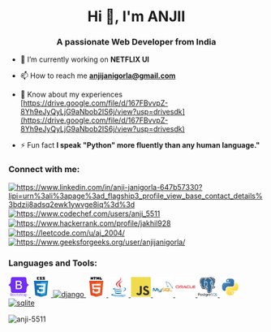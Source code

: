 <h1 align="center">Hi 👋, I'm ANJII</h1>
<h3 align="center">A passionate Web Developer from India</h3>

- 🔭 I’m currently working on **NETFLIX UI**

- 📫 How to reach me **anjijanigorla@gmail.com**

- 📄 Know about my experiences [https://drive.google.com/file/d/167FBvvpZ-8Yh9eJyQyLjG9aNbob2IS6j/view?usp=drivesdk](https://drive.google.com/file/d/167FBvvpZ-8Yh9eJyQyLjG9aNbob2IS6j/view?usp=drivesdk)

- ⚡ Fun fact **I speak "Python" more fluently than any human language."**

<h3 align="left">Connect with me:</h3>
<p align="left">
<a href="https://linkedin.com/in/https://www.linkedin.com/in/anji-janigorla-647b57330?lipi=urn%3ali%3apage%3ad_flagship3_profile_view_base_contact_details%3bdzij8adsq2ewk1ywvge8iq%3d%3d" target="blank"><img align="center" src="https://raw.githubusercontent.com/rahuldkjain/github-profile-readme-generator/master/src/images/icons/Social/linked-in-alt.svg" alt="https://www.linkedin.com/in/anji-janigorla-647b57330?lipi=urn%3ali%3apage%3ad_flagship3_profile_view_base_contact_details%3bdzij8adsq2ewk1ywvge8iq%3d%3d" height="30" width="40" /></a>
<a href="https://www.codechef.com/users/https://www.codechef.com/users/anji_5511" target="blank"><img align="center" src="https://cdn.jsdelivr.net/npm/simple-icons@3.1.0/icons/codechef.svg" alt="https://www.codechef.com/users/anji_5511" height="30" width="40" /></a>
<a href="https://www.hackerrank.com/https://www.hackerrank.com/profile/jakhil928" target="blank"><img align="center" src="https://raw.githubusercontent.com/rahuldkjain/github-profile-readme-generator/master/src/images/icons/Social/hackerrank.svg" alt="https://www.hackerrank.com/profile/jakhil928" height="30" width="40" /></a>
<a href="https://www.leetcode.com/https://leetcode.com/u/aj_2004/" target="blank"><img align="center" src="https://raw.githubusercontent.com/rahuldkjain/github-profile-readme-generator/master/src/images/icons/Social/leet-code.svg" alt="https://leetcode.com/u/aj_2004/" height="30" width="40" /></a>
<a href="https://auth.geeksforgeeks.org/user/https://www.geeksforgeeks.org/user/anjijanigorla/" target="blank"><img align="center" src="https://raw.githubusercontent.com/rahuldkjain/github-profile-readme-generator/master/src/images/icons/Social/geeks-for-geeks.svg" alt="https://www.geeksforgeeks.org/user/anjijanigorla/" height="30" width="40" /></a>
</p>

<h3 align="left">Languages and Tools:</h3>
<p align="left"> <a href="https://getbootstrap.com" target="_blank" rel="noreferrer"> <img src="https://raw.githubusercontent.com/devicons/devicon/master/icons/bootstrap/bootstrap-plain-wordmark.svg" alt="bootstrap" width="40" height="40"/> </a> <a href="https://www.w3schools.com/css/" target="_blank" rel="noreferrer"> <img src="https://raw.githubusercontent.com/devicons/devicon/master/icons/css3/css3-original-wordmark.svg" alt="css3" width="40" height="40"/> </a> <a href="https://www.djangoproject.com/" target="_blank" rel="noreferrer"> <img src="https://cdn.worldvectorlogo.com/logos/django.svg" alt="django" width="40" height="40"/> </a> <a href="https://www.w3.org/html/" target="_blank" rel="noreferrer"> <img src="https://raw.githubusercontent.com/devicons/devicon/master/icons/html5/html5-original-wordmark.svg" alt="html5" width="40" height="40"/> </a> <a href="https://www.java.com" target="_blank" rel="noreferrer"> <img src="https://raw.githubusercontent.com/devicons/devicon/master/icons/java/java-original.svg" alt="java" width="40" height="40"/> </a> <a href="https://developer.mozilla.org/en-US/docs/Web/JavaScript" target="_blank" rel="noreferrer"> <img src="https://raw.githubusercontent.com/devicons/devicon/master/icons/javascript/javascript-original.svg" alt="javascript" width="40" height="40"/> </a> <a href="https://www.mysql.com/" target="_blank" rel="noreferrer"> <img src="https://raw.githubusercontent.com/devicons/devicon/master/icons/mysql/mysql-original-wordmark.svg" alt="mysql" width="40" height="40"/> </a> <a href="https://www.oracle.com/" target="_blank" rel="noreferrer"> <img src="https://raw.githubusercontent.com/devicons/devicon/master/icons/oracle/oracle-original.svg" alt="oracle" width="40" height="40"/> </a> <a href="https://www.postgresql.org" target="_blank" rel="noreferrer"> <img src="https://raw.githubusercontent.com/devicons/devicon/master/icons/postgresql/postgresql-original-wordmark.svg" alt="postgresql" width="40" height="40"/> </a> <a href="https://www.python.org" target="_blank" rel="noreferrer"> <img src="https://raw.githubusercontent.com/devicons/devicon/master/icons/python/python-original.svg" alt="python" width="40" height="40"/> </a> <a href="https://www.sqlite.org/" target="_blank" rel="noreferrer"> <img src="https://www.vectorlogo.zone/logos/sqlite/sqlite-icon.svg" alt="sqlite" width="40" height="40"/> </a> </p>

<p><img align="center" src="https://github-readme-stats.vercel.app/api/top-langs?username=anji-5511&show_icons=true&locale=en&layout=compact" alt="anji-5511" /></p>


